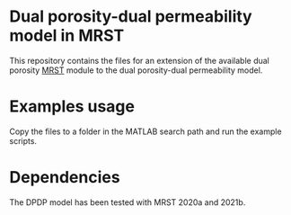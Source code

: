 # Dual porosity-dual permeability model in MRST

This repository contains the files for an extension of the available dual porosity [MRST](https://www.sintef.no/projectweb/mrst/) module to the dual porosity-dual permeability model. 

# Examples usage

Copy the files to a folder in the MATLAB search path and run the example scripts.

# Dependencies

The DPDP model has been tested with MRST 2020a and 2021b.
